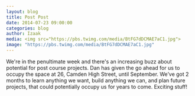 ```yaml
---
layout: blog
title: Post Post
date: 2014-07-23 09:00:00
categories: blog
author: Izaak
media: <img src="https://pbs.twimg.com/media/BtFG7dDCMAE7aC1.jpg">
image: "https://pbs.twimg.com/media/BtFG7dDCMAE7aC1.jpg"
---
```



We're in the penultimate week and there's an increasing buzz about potential for post course projects. Dan has given the go ahead for us to occupy the space at 26, Camden High Street, until September. We’ve got 2 months to learn anything we want, build anything we can, and plan future projects, that could potentially occupy us for years to come. Exciting stuff!